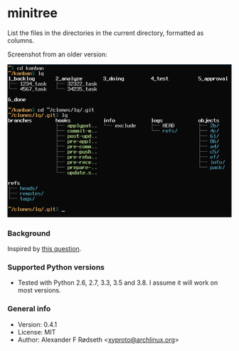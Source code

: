 # minitree

List the files in the directories in the current directory, formatted as columns.

Screenshot from an older version:

![screenshot](img/screenshot.png)

### Background

Inspired by [this question](http://unix.stackexchange.com/questions/83072/ls-should-display-contents-of-flat-directory-structure-in-columns).

### Supported Python versions

* Tested with Python 2.6, 2.7, 3.3, 3.5 and 3.8. I assume it will work on most versions.

### General info

* Version: 0.4.1
* License: MIT
* Author: Alexander F Rødseth &lt;xyproto@archlinux.org&gt;

